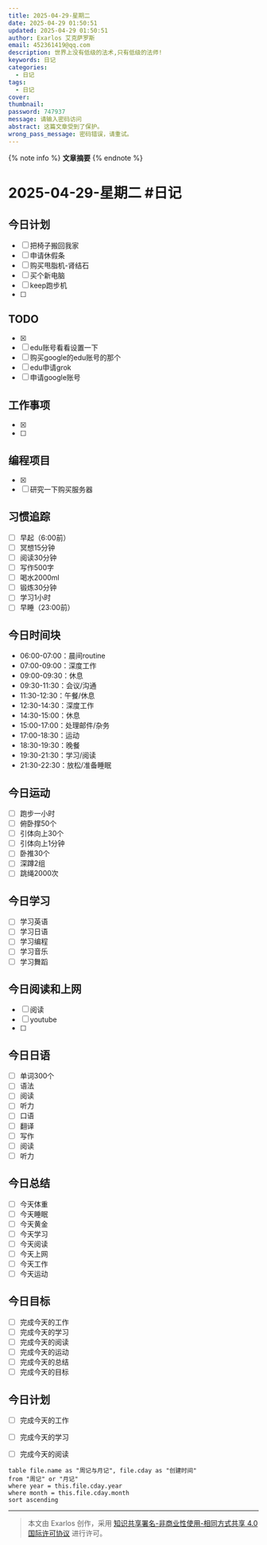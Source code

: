 ```yaml
---
title: 2025-04-29-星期二
date: 2025-04-29 01:50:51
updated: 2025-04-29 01:50:51
author: Exarlos 艾克萨罗斯
email: 452361419@qq.com
description: 世界上没有低级的法术,只有低级的法师!
keywords: 日记
categories:
  - 日记
tags:
  - 日记
cover:
thumbnail:
password: 747937
message: 请输入密码访问
abstract: 这篇文章受到了保护。
wrong_pass_message: 密码错误，请重试。
---
```


<!-- 在此处添加文章摘要 -->
{% note info %}
**文章摘要**
{% endnote %}

<!-- more -->

# 2025-04-29-星期二 #日记

## 今日计划
- [ ] 把椅子搬回我家
- [ ] 申请休假条
- [ ] 购买甩脂机-肾结石
- [ ] 买个新电脑
- [ ] keep跑步机
- [ ] 


## TODO
- [x] <!-- 昨日TODO已完成 -->
- [ ] edu账号看看设置一下
- [ ] 购买google的edu账号的那个
- [ ] edu申请grok
- [ ] 申请google账号

## 工作事项
- [x] <!-- 昨日工作已完成 -->
- [ ] 

## 编程项目
- [x] <!-- 昨日编程项目已完成 -->
- [ ] 研究一下购买服务器

## 习惯追踪
- [ ] 早起（6:00前）
- [ ] 冥想15分钟
- [ ] 阅读30分钟
- [ ] 写作500字
- [ ] 喝水2000ml
- [ ] 锻炼30分钟
- [ ] 学习1小时
- [ ] 早睡（23:00前）

## 今日时间块
- 06:00-07:00：晨间routine
- 07:00-09:00：深度工作
- 09:00-09:30：休息
- 09:30-11:30：会议/沟通
- 11:30-12:30：午餐/休息
- 12:30-14:30：深度工作
- 14:30-15:00：休息
- 15:00-17:00：处理邮件/杂务
- 17:00-18:30：运动
- 18:30-19:30：晚餐
- 19:30-21:30：学习/阅读
- 21:30-22:30：放松/准备睡眠

## 今日运动

- [ ] 跑步一小时
- [ ] 俯卧撑50个
- [ ] 引体向上30个
- [ ] 引体向上1分钟
- [ ] 卧推30个
- [ ] 深蹲2组
- [ ] 跳绳2000次

## 今日学习
- [ ] 学习英语
- [ ] 学习日语
- [ ] 学习编程
- [ ] 学习音乐
- [ ] 学习舞蹈

## 今日阅读和上网
- [ ] 阅读 
- [ ] youtube
- [ ] 

## 今日日语
- [ ] 单词300个
- [ ] 语法
- [ ] 阅读
- [ ] 听力
- [ ] 口语
- [ ] 翻译
- [ ] 写作
- [ ] 阅读
- [ ] 听力

## 今日总结

- [ ] 今天体重
- [ ] 今天睡眠
- [ ] 今天黄金
- [ ] 今天学习
- [ ] 今天阅读
- [ ] 今天上网
- [ ] 今天工作
- [ ] 今天运动

## 今日目标
- [ ] 完成今天的工作
- [ ] 完成今天的学习
- [ ] 完成今天的阅读
- [ ] 完成今天的运动
- [ ] 完成今天的总结
- [ ] 完成今天的目标

## 今日计划
- [ ] 完成今天的工作
- [ ] 完成今天的学习
- [ ] 完成今天的阅读


<!-- 以下内容仅在Obsidian中显示，在Hexo中会被忽略 -->
<!-- 月记和周记查询 (Obsidian Dataview) -->
```dataview
table file.name as "周记与月记", file.cday as "创建时间"
from "周记" or "月记"
where year = this.file.cday.year
where month = this.file.cday.month
sort ascending
```
<!-- 在Hexo中显示的替代内容 -->
<!-- 请访问我的周记和月记分类查看更多内容 -->




---
> 本文由 Exarlos 创作，采用 [知识共享署名-非商业性使用-相同方式共享 4.0 国际许可协议](http://creativecommons.org/licenses/by-nc-sa/4.0/) 进行许可。

<!-- Obsidian 元数据 (不会影响 Hexo 解析) -->
<!--
创建时间: 2025-04-29-星期二 01:50
year: 2025
month: 04
week: 18
day: 29
-->

